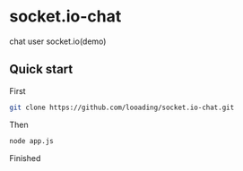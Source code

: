 # socket.io-chat
chat user socket.io(demo)

## Quick start
First
```bash
git clone https://github.com/looading/socket.io-chat.git
```
Then
```bash
node app.js
```
Finished
